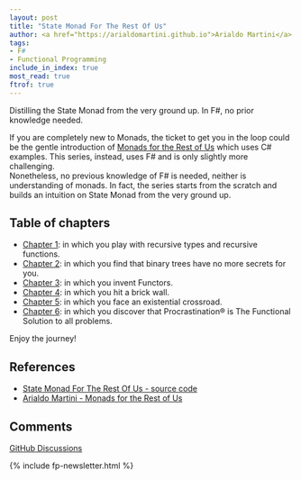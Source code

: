 ```yaml
---
layout: post
title: "State Monad For The Rest Of Us"
author: <a href="https://arialdomartini.github.io">Arialdo Martini</a>
tags:
- F#
- Functional Programming
include_in_index: true
most_read: true
ftrof: true
---
```

Distilling the State Monad from the very ground up. In F#, no prior knowledge needed.
<!--more-->

If you are completely new to Monads, the ticket to get you in the loop
could be the gentle introduction of [Monads for the Rest of
Us][monads-for-the-rest-of-us] which uses C# examples. This series,
instead, uses F# and is only slightly more challenging.  
Nonetheless, no previous knowledge of F# is needed, neither is
understanding of monads. In fact, the series starts from the scratch
and builds an intuition on State Monad from the very ground up.

## Table of chapters
* [Chapter 1](state-monad-for-the-rest-of-us-1): in which you play
  with recursive types and recursive functions.
* [Chapter 2](state-monad-for-the-rest-of-us-2): in which you find
  that binary trees have no more secrets for you.
* [Chapter 3](state-monad-for-the-rest-of-us-3): in which you invent
  Functors.
* [Chapter 4](state-monad-for-the-rest-of-us-4): in which you hit a
  brick wall.
* [Chapter 5](state-monad-for-the-rest-of-us-5): in which you face an
  existential crossroad.
* [Chapter 6](state-monad-for-the-rest-of-us-6): in which you discover
  that Procrastination&reg; is The Functional Solution to all problems.

Enjoy the journey!

## References

* [State Monad For The Rest Of Us - source code][source-code]
* [Arialdo Martini - Monads for the Rest of Us][monads-for-the-rest-of-us]

[source-code]: https://github.com/arialdomartini/state-monad-for-the-rest-of-us
[monads-for-the-rest-of-us]: https://arialdomartini.github.io/monads-for-the-rest-of-us

## Comments
[GitHub Discussions](https://github.com/arialdomartini/arialdomartini.github.io/discussions/30)


{% include fp-newsletter.html %}
